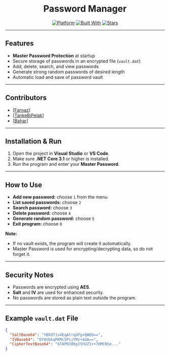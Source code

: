 <div align="center">
  
# **Password Manager**

  
[![Platform](https://img.shields.io/badge/platform-Windows-black.svg)](#platform)  [![Built With](https://img.shields.io/badge/built%20with-C%23-blue.svg)](https://docs.microsoft.com/dotnet/csharp/)   [![Stars](https://img.shields.io/github/stars/farnaztr/password-manager?style=social)](https://github.com/yourusername/password-manager/stargazers)  

</div>

---

## Features

- **Master Password Protection** at startup  
- Secure storage of passwords in an encrypted file (`vault.dat`)  
- Add, delete, search, and view passwords  
- Generate strong random passwords of desired length  
- Automatic load and save of password vault  

---


## Contributors

- [[Farnaz](https://github.com/Farnaztr)]
- [[TankeBiPelak](https://github.com/TankeBiPelak)]
- [[Bahar](https://github.com/BxharAhmadi)]

--- 

## Installation & Run

1. Open the project in **Visual Studio** or **VS Code**.  
2. Make sure **.NET Core 3.1** or higher is installed.  
3. Run the program and enter your **Master Password**.  

---

## How to Use

- **Add new password:** choose `1` from the menu  
- **List saved passwords:** choose `2`  
- **Search password:** choose `3`  
- **Delete password:** choose `4`  
- **Generate random password:** choose `5`  
- **Exit program:** choose `0`  

**Note:**  
- If no vault exists, the program will create it automatically.  
- Master Password is used for encrypting/decrypting data, so do not forget it.  

---

## Security Notes

- Passwords are encrypted using **AES**.  
- **Salt** and **IV** are used for enhanced security.  
- No passwords are stored as plain text outside the program.  

---

## Example `vault.dat` File

```json
{
  "SaltBase64": "YBXdT1v4EqAtrqGPg+QWEQ==",
  "IVBase64": "EY0VbkqPKMc5PsjYMz+4dA==",
  "CipherTextBase64": "6TAPR306pI5hUZI++7HMCNSe..."
}
